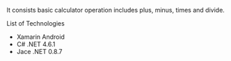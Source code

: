 It consists basic calculator operation includes plus, minus, times and divide.

List of Technologies
- Xamarin Android
- C# .NET 4.6.1
- Jace .NET 0.8.7

